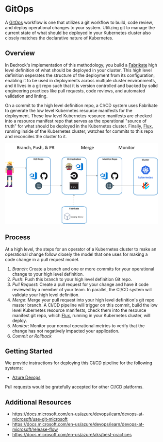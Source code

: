 # GitOps

A [GitOps](https://www.weave.works/blog/gitops-operations-by-pull-request) workflow is one that utilizes a git workflow to build, code review, and deploy operational changes to your system. Utilizing git to manage the current state of what should be deployed in your Kubernetes cluster also closely matches the declarative nature of Kubernetes.

## Overview

In Bedrock's implementation of this methodology, you build a [Fabrikate](https://github.com/Microsoft/fabrikate) high level definition of what should be deployed in your cluster. This high level definition seperates the structure of the deployment from its configuration, enabling it to be used in deployments across multiple cluster environments, and it lives in a git repo such that it is version controlled and backed by solid engineering practices like pull requests, code reviews, and automated validation and linting.

On a commit to the high level definition repo, a CI/CD system uses Fabrikate to generate the low level Kubernetes resource manifests for the deployment.  These low level Kubernetes resource manifests are checked into a resource manifest repo that serves as the operational "source of truth" for what should be deployed in the Kubernetes cluster. Finally, [Flux](https://github.com/weaveworks/flux), running inside of the Kubernetes cluster, watches for commits to this repo and reconciles the cluster to it.

<img src="images/GitOpsFlow.png?sanitize=true">

## Process

At a high level, the steps for an operator of a Kubernetes cluster to make an operational change follow closely the model that one uses for making a code change in a pull request model.

1. _Branch_: Create a branch and one or more commits for your operational change to your high level definition.
2. _Push_: Push this branch to your high level definition Git repo.
3. _Pull Request_: Create a pull request for your change and have it code reviewed by a member of your team. In parallel, the CI/CD system will validate your high level definition.
4. _Merge_: Merge your pull request into your high level definition's git repo master branch.  A CI/CD pipeline will trigger on this commit, build the low level Kubernetes resource manifests, check them into the resource manifest git repo, which [Flux](https://github.com/weaveworks/flux), running in your Kubernetes cluster, will deploy.
5. _Monitor_: Monitor your normal operational metrics to verify that the change has not negatively impacted your application.
6. _Commit or Rollback_

## Getting Started

We provide instructions for deploying this CI/CD pipeline for the following systems:

* [Azure Devops](./azure-devops)

Pull requests would be gratefully accepted for other CI/CD platforms.

## Additional Resources
+ https://docs.microsoft.com/en-us/azure/devops/learn/devops-at-microsoft/use-git-microsoft
+ https://docs.microsoft.com/en-us/azure/devops/learn/devops-at-microsoft/release-flow
+ https://docs.microsoft.com/en-us/azure/aks/best-practices
